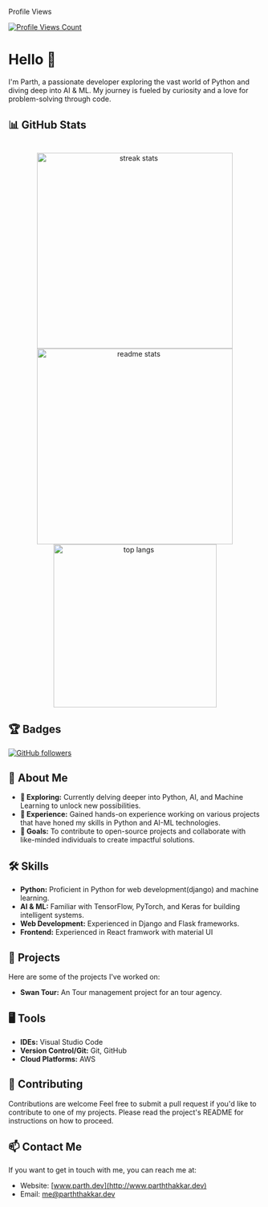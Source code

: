 Profile Views

[![Profile Views Count](https://profile-counter.glitch.me/parth5757/count.svg)](https://profile-counter.glitch.me/parth5757/count)
# Hello 👋

I'm Parth, a passionate developer exploring the vast world of Python and diving deep into AI & ML. My journey is fueled by curiosity and a love for problem-solving through code.


## 📊 GitHub Stats
<br>
<div align=center>
  <img width=390 src="https://github-readme-streak-stats-salesp07.vercel.app/?user=parth5757&count_private=true&theme=react&border_radius=10" alt="streak stats"/>
  <img width=390 src="https://github-readme-stats.vercel.app/api?username=parth5757&count_private=true&show_icons=true&theme=react&rank_icon=github&border_radius=10" alt="readme stats" />
  <br/>
  <img width=325 align="center" src="https://github-readme-stats.vercel.app/api/top-langs/?username=parth5757&hide=HTML&langs_count=8&layout=compact&theme=react&border_radius=10&size_weight=0.5&count_weight=0.5&exclude_repo=github-readme-stats" alt="top langs" />
</div>



## 🏆 Badges

[![GitHub followers](https://img.shields.io/github/followers/parth5757?label=Follow&style=social)](https://github.com/parth5757)


## 🚀 About Me

- **🔭 Exploring:** Currently delving deeper into Python, AI, and Machine Learning to unlock new possibilities.
- **💼 Experience:** Gained hands-on experience working on various projects that have honed my skills in Python and AI-ML technologies.
- **🎯 Goals:** To contribute to open-source projects and collaborate with like-minded individuals to create impactful solutions.

## 🛠 Skills

- **Python:** Proficient in Python for web development(django) and machine learning.
- **AI & ML:** Familiar with TensorFlow, PyTorch, and Keras for building intelligent systems.
- **Web Development:** Experienced in Django and Flask frameworks.
- **Frontend:** Experienced in React framwork with material UI 

## 🌱 Projects

Here are some of the projects I've worked on:

- **Swan Tour:** An Tour management project for an tour agency.

## 🖥️ Tools

- **IDEs:** Visual Studio Code
- **Version Control/Git:** Git, GitHub
- **Cloud Platforms:** AWS

## 🤝 Contributing

Contributions are welcome Feel free to submit a pull request if you'd like to contribute to one of my projects. Please read the project's README for instructions on how to proceed.

## 📫 Contact Me

If you want to get in touch with me, you can reach me at:
- Website: [www.parth.dev](http://www.parththakkar.dev)
- Email: me@parththakkar.dev

